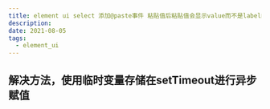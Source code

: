 ```yaml
---
title: element ui select 添加@paste事件 粘贴值后粘贴值会显示value而不是label的值
description: 
date: 2021-08-05
tags:
  - element_ui
---
```

## 解决方法，使用临时变量存储在setTimeout进行异步赋值
